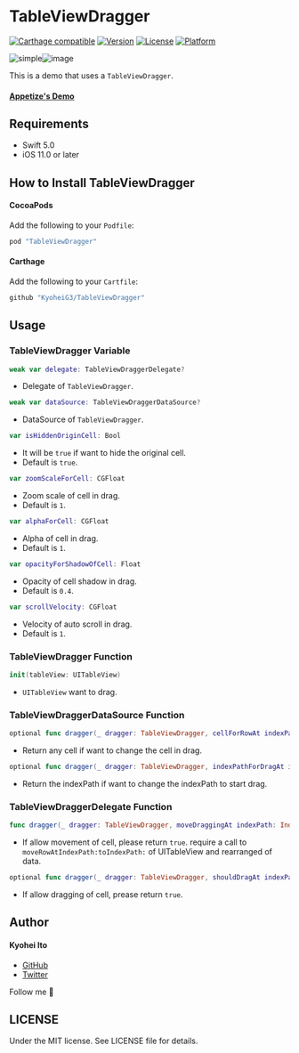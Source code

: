 # TableViewDragger

[![Carthage compatible](https://img.shields.io/badge/Carthage-compatible-4BC51D.svg?style=flat)](https://github.com/Carthage/Carthage)
[![Version](https://img.shields.io/cocoapods/v/TableViewDragger.svg?style=flat)](http://cocoadocs.org/docsets/TableViewDragger)
[![License](https://img.shields.io/cocoapods/l/TableViewDragger.svg?style=flat)](http://cocoadocs.org/docsets/TableViewDragger)
[![Platform](https://img.shields.io/cocoapods/p/TableViewDragger.svg?style=flat)](http://cocoadocs.org/docsets/TableViewDragger)

![simple](https://user-images.githubusercontent.com/5707132/33757706-a5b5cf6c-dc3e-11e7-9275-b54b7897da59.gif)![image](https://user-images.githubusercontent.com/5707132/33757803-19c44622-dc3f-11e7-913e-b39aa3f45791.gif)

This is a demo that uses a `TableViewDragger`.

#### [Appetize's Demo](https://appetize.io/app/p92e7wrmfkq32t473fuavn8bmm)

## Requirements

- Swift 5.0
- iOS 11.0 or later

## How to Install TableViewDragger

#### CocoaPods

Add the following to your `Podfile`:

```Ruby
pod "TableViewDragger"
```

#### Carthage

Add the following to your `Cartfile`:

```Ruby
github "KyoheiG3/TableViewDragger"
```

## Usage

### TableViewDragger Variable

```swift
weak var delegate: TableViewDraggerDelegate?
```
* Delegate of `TableViewDragger`.

```swift
weak var dataSource: TableViewDraggerDataSource?
```
* DataSource of `TableViewDragger`.

```swift
var isHiddenOriginCell: Bool
```
* It will be `true` if want to hide the original cell.
* Default is `true`.

```swift
var zoomScaleForCell: CGFloat
```
* Zoom scale of cell in drag.
* Default is `1`.

```swift
var alphaForCell: CGFloat
```
* Alpha of cell in drag.
* Default is `1`.

```swift
var opacityForShadowOfCell: Float
```
* Opacity of cell shadow in drag.
* Default is `0.4`.

```swift
var scrollVelocity: CGFloat
```
* Velocity of auto scroll in drag.
* Default is `1`.

### TableViewDragger Function

```swift
init(tableView: UITableView)
```
* `UITableView` want to drag.

### TableViewDraggerDataSource Function

```swift
optional func dragger(_ dragger: TableViewDragger, cellForRowAt indexPath: IndexPath) -> UIView?
```
* Return any cell if want to change the cell in drag.

```swift
optional func dragger(_ dragger: TableViewDragger, indexPathForDragAt indexPath: IndexPath) -> IndexPath
```
* Return the indexPath if want to change the indexPath to start drag.

### TableViewDraggerDelegate Function

```swift
func dragger(_ dragger: TableViewDragger, moveDraggingAt indexPath: IndexPath, newIndexPath: IndexPath) -> Bool
```
* If allow movement of cell, please return `true`. require a call to `moveRowAtIndexPath:toIndexPath:` of UITableView and rearranged of data.

```swift
optional func dragger(_ dragger: TableViewDragger, shouldDragAt indexPath: IndexPath) -> Bool
```
* If allow dragging of cell, prease return `true`.

## Author

#### Kyohei Ito

- [GitHub](https://github.com/kyoheig3)
- [Twitter](https://twitter.com/kyoheig3)

Follow me 🎉

## LICENSE

Under the MIT license. See LICENSE file for details.
